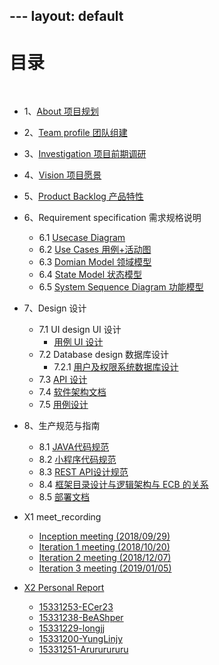 ﻿
﻿﻿---
layout: default
---

# [](#TOC)目录

&nbsp;&nbsp; 

* 1、[About 项目规划](1-About)
* 2、[Team profile 团队组建](2-Team-profile)
* 3、[Investigation 项目前期调研](3-Investigation)
* 4、[Vision 项目愿景](4-Vision)
* 5、[Product Backlog 产品特性](5-Product-Backlog)
* 6、Requirement specification 需求规格说明
    - 6.1 [Usecase Diagram](06-01-Usecase-Diagram)
    - 6.2 [Use Cases 用例+活动图](06-02-usecases)
    - 6.3 [Domian Model 领域模型](06-03-Domain-Model)
    - 6.4 [State Model 状态模型](06-04-State-Model)
    - 6.5 [System Sequence Diagram 功能模型](06-05-System-Sequence-Diagram)

* 7、Design 设计
    - 7.1 UI design UI 设计
        - [ 用例 UI 设计](7-1UIdesign)
    - 7.2 Database design 数据库设计
        - 7.2.1 [用户及权限系统数据库设计](7-2Datebasedesign)
    - 7.3 [API 设计](7-3API-design)
    - 7.4 [软件架构文档](7-4ArchitectureDocument)
    - 7.5 [用例设计](7-5Usercase)
* 8、生产规范与指南
    - 8.1 [JAVA代码规范](8-1-1JAVA代码规范)
    - 8.2 [小程序代码规范](8-1-2小程序代码规范)
    - 8.3 [REST API设计规范](8-2REST-API-设计规范)
    - 8.4 [框架目录设计与逻辑架构与 ECB 的关系](8-3框架目录设计与逻辑架构与ECB的关系)
    - 8.5 [部署文档](8-4部署文档)
* X1 meet_recording
    - [Inception meeting (2018/09/29)](Inception-meeting)
    - [Iteration 1 meeting (2018/10/20)](Iteration-1)
    - [Iteration 2 meeting (2018/12/07)](Iteration-2)
    - [Iteration 3 meeting (2019/01/05)](Iteration-3)
* [X2 Personal Report](Personal-report)
    - [15331253-ECer23](https://www.jianshu.com/p/edae2a252471)
    - [15331238-BeAShper](https://blog.csdn.net/beashaper_/article/details/80871901)
    - [15331229-longjj](https://www.zybuluo.com/longj/note/1198045)
    - [15331200-YungLinjy](https://blog.csdn.net/yung_lin/article/details/80869708)
    - [15331251-Arururururu](https://github.com/Arururururu/SAD/blob/master/X3-final-report.md)




